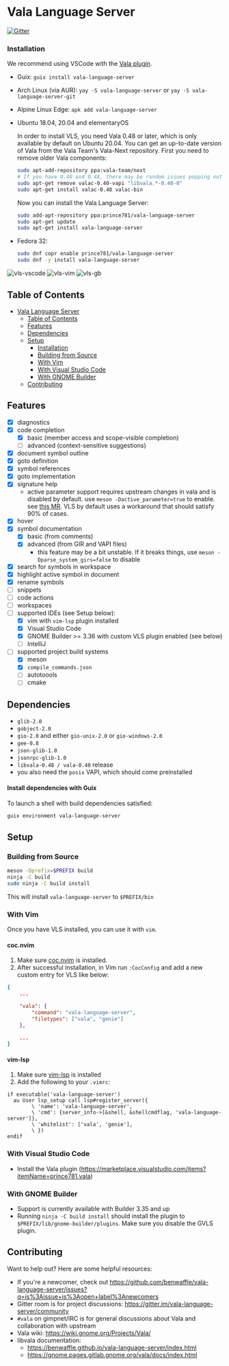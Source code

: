 # Vala Language Server
[![Gitter](https://badges.gitter.im/vala-language-server/community.svg)](https://gitter.im/vala-language-server/community)

### Installation

We recommend using VSCode with the [Vala plugin](https://marketplace.visualstudio.com/items?itemName=prince781.vala).

- Guix: `guix install vala-language-server`

- Arch Linux (via AUR): `yay -S vala-language-server`
  or `yay -S vala-language-server-git`

- Alpine Linux Edge: `apk add vala-language-server`

- Ubuntu 18.04, 20.04 and elementaryOS

  In order to install VLS, you need Vala 0.48 or later, which is only available
  by default on Ubuntu 20.04. You can get an up-to-date version of Vala
  from the Vala Team's Vala-Next repository. First you need to remove older
  Vala components:

    ```sh
    sudo apt-add-repository ppa:vala-team/next
    # If you have 0.40 and 0.48, there may be random issues popping out
    sudo apt-get remove valac-0.40-vapi "libvala.*-0.40-0"
    sudo apt-get install valac-0.48 valac-bin
    ```

  Now you can install the Vala Language Server:

    ```sh
    sudo add-apt-repository ppa:prince781/vala-language-server
    sudo apt-get update
    sudo apt-get install vala-language-server
    ```
- Fedora 32:

    ```sh
    sudo dnf copr enable prince781/vala-language-server
    sudo dnf -y install vala-language-server
    ```

![vls-vscode](images/vls-vscode.png)
![vls-vim](images/vls-vim.png)
![vls-gb](images/vls-gb.png)

## Table of Contents
- [Vala Language Server](#vala-language-server)
  - [Table of Contents](#table-of-contents)
  - [Features](#features)
  - [Dependencies](#dependencies)
  - [Setup](#setup)
    - [Installation](#installation)
    - [Building from Source](#building-from-source)
    - [With Vim](#with-vim)
    - [With Visual Studio Code](#with-visual-studio-code)
    - [With GNOME Builder](#with-gnome-builder)
  - [Contributing](#contributing)

## Features
- [x] diagnostics
- [x] code completion
    - [x] basic (member access and scope-visible completion)
    - [ ] advanced (context-sensitive suggestions)
- [x] document symbol outline
- [x] goto definition
- [x] symbol references
- [x] goto implementation
- [x] signature help
    - active parameter support requires upstream changes in vala and is disabled by default. use `meson -Dactive_parameter=true` to enable. see [this MR](https://gitlab.gnome.org/GNOME/vala/-/merge_requests/95). VLS by default uses a workaround that should satisfy 90% of cases.
- [x] hover
- [x] symbol documentation
    - [x] basic (from comments)
    - [x] advanced (from GIR and VAPI files)
        - this feature may be a bit unstable. If it breaks things, use `meson -Dparse_system_girs=false` to disable
- [x] search for symbols in workspace
- [x] highlight active symbol in document
- [x] rename symbols
- [ ] snippets
- [ ] code actions
- [ ] workspaces
- [ ] supported IDEs (see Setup below):
    - [x] vim with `vim-lsp` plugin installed
    - [x] Visual Studio Code
    - [x] GNOME Builder >= 3.36 with custom VLS plugin enabled (see below)
    - [ ] IntelliJ
- [ ] supported project build systems
    - [x] meson
    - [x] `compile_commands.json`
    - [ ] autotoools
    - [ ] cmake

## Dependencies
- `glib-2.0`
- `gobject-2.0`
- `gio-2.0` and either `gio-unix-2.0` or `gio-windows-2.0`
- `gee-0.8`
- `json-glib-1.0`
- `jsonrpc-glib-1.0`
- `libvala-0.48 / vala-0.48` release
- you also need the `posix` VAPI, which should come preinstalled

#### Install dependencies with Guix

To launch a shell with build dependencies satisfied:
```sh
guix environment vala-language-server
```

## Setup

### Building from Source
```sh
meson -Dprefix=$PREFIX build
ninja -C build
sudo ninja -C build install
```

This will install `vala-language-server` to `$PREFIX/bin`

### With Vim
Once you have VLS installed, you can use it with `vim`.

#### coc.nvim
1. Make sure [coc.nvim](https://github.com/neoclide/coc.nvim) is installed.
2. After successful installation, in Vim run `:CocConfig` and add a new custom
   entry for VLS like below:

```json
{
    ...

    "vala": {
        "command": "vala-language-server",
        "filetypes": ["vala", "genie"]
    },

    ...
}
```

#### vim-lsp
1. Make sure [vim-lsp](https://github.com/prabirshrestha/vim-lsp) is installed
2. Add the following to your `.vimrc`:

```vim
if executable('vala-language-server')
  au User lsp_setup call lsp#register_server({
        \ 'name': 'vala-language-server',
        \ 'cmd': {server_info->[&shell, &shellcmdflag, 'vala-language-server']},
        \ 'whitelist': ['vala', 'genie'],
        \ })
endif
```

### With Visual Studio Code
- Install the Vala plugin (https://marketplace.visualstudio.com/items?itemName=prince781.vala)

### With GNOME Builder
- Support is currently available with Builder 3.35 and up
- Running `ninja -C build install` should install the plugin to `$PREFIX/lib/gnome-builder/plugins`. Make sure you disable the GVLS plugin.

## Contributing
Want to help out? Here are some helpful resources:

- If you're a newcomer, check out https://github.com/benwaffle/vala-language-server/issues?q=is%3Aissue+is%3Aopen+label%3Anewcomers
- Gitter room is for project discussions: https://gitter.im/vala-language-server/community
- `#vala` on gimpnet/IRC is for general discussions about Vala and collaboration with upstream
- Vala wiki: https://wiki.gnome.org/Projects/Vala/
- libvala documentation:
    - https://benwaffle.github.io/vala-language-server/index.html
    - https://gnome.pages.gitlab.gnome.org/vala/docs/index.html
